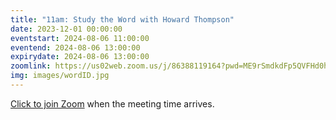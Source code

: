 ```yaml
---
title: "11am: Study the Word with Howard Thompson"
date: 2023-12-01 00:00:00
eventstart: 2024-08-06 11:00:00
eventend: 2024-08-06 13:00:00
expirydate: 2024-08-06 13:00:00
zoomlink: https://us02web.zoom.us/j/86388119164?pwd=ME9rSmdkdFp5QVFHd0hIbDZmNXhRQT09
img: images/wordID.jpg
---
```


[Click to join Zoom](https://us02web.zoom.us/j/86388119164?pwd=ME9rSmdkdFp5QVFHd0hIbDZmNXhRQT09) when the meeting time arrives.
